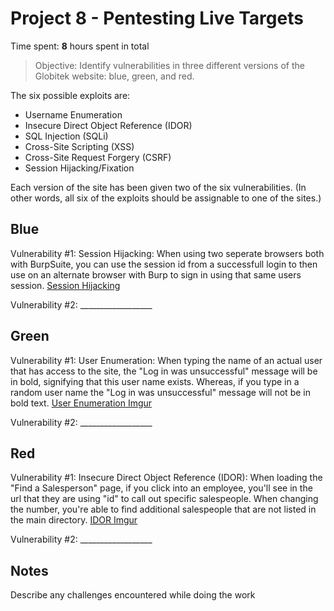 # Project 8 - Pentesting Live Targets

Time spent: **8** hours spent in total

> Objective: Identify vulnerabilities in three different versions of the Globitek website: blue, green, and red.

The six possible exploits are:
* Username Enumeration
* Insecure Direct Object Reference (IDOR)
* SQL Injection (SQLi)
* Cross-Site Scripting (XSS)
* Cross-Site Request Forgery (CSRF)
* Session Hijacking/Fixation

Each version of the site has been given two of the six vulnerabilities. (In other words, all six of the exploits should be assignable to one of the sites.)

## Blue

Vulnerability #1: Session Hijacking: When using two seperate browsers both with BurpSuite, you can use the session id from a successfull login to then use on an alternate browser with Burp to sign in using that same users session.
[Session Hijacking](https://imgur.com/a/DbJlBl7)

Vulnerability #2: __________________


## Green

Vulnerability #1: User Enumeration: When typing the name of an actual user that has access to the site, the "Log in was unsuccessful" message will be in bold, signifying that this user name exists. Whereas, if you type in a random user name the "Log in was unsuccessful" message will not be in bold text.
[User Enumeration Imgur](https://imgur.com/a/V4oltH2)

Vulnerability #2: __________________


## Red

Vulnerability #1: Insecure Direct Object Reference (IDOR): When loading the "Find a Salesperson" page, if you click into an employee, you'll see in the url that they are using "id" to call out specific salespeople. When changing the number, you're able to find additional salespeople that are not listed in the main directory. 
[IDOR Imgur](https://imgur.com/a/bdrdliH)

Vulnerability #2: __________________


## Notes

Describe any challenges encountered while doing the work
